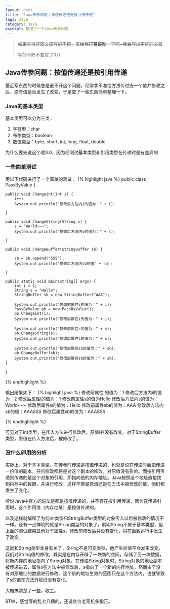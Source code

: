 ```yaml
---
layout: post
title: "Java传参问题：按值传递还是按引用传递"
tags: Java
category: Java
excerpt: 整理了一下Java传参问题
---
```

> ~~如果觉得这篇文章写的不错，来给我[打赏鼓励](http://d3.freep.cn/3tb_160710193136wkl4568789.jpg)一下吧~我会写出更好的文章~~
>
> 写的不好不要赏了0.0

## Java传参问题：按值传递还是按引用传递

最近写东西的时候总是避不开这个问题，经常拿不准给方法传过去一个值并修改之后，原有值是否发生了改变，于是查了一些东西简单整理一下。

### Java的基本类型
基本类型可以分为三类：  
1. 字符型：char  
2. 布尔类型：boolean  
3. 数值类型：byte, short, int, long, float, double  

为什么要先说这个呢0.0，因为经测试基本类型和引用类型在传递时是有差异的

### 一些简单测试
用以下代码进行了一个简单的测试：
{% highlight java %}
public class PassByValue {

	public void Changeint(int i) {
		i++;
		System.out.println("修改后方法内i的值为：" + i);
	
	}
	
	public void ChangeString(String s) {
		s = "World~~~";
		System.out.println("修改后方法内s的值为：" + s);
	
	}
	
	public void ChangeBuffer(StringBuffer sb) {
	
		sb = sb.append("SSS");
		System.out.println("修改后方法内sb的值" + sb);
	
	}
	
	public static void main(String[] args) {
		int i = 1;
		String s = "Hello";
		StringBuffer sb = new StringBuffer("AAA");
	
		System.out.println("修改前属性i的值为：" + i);
		PassByValue pb = new PassByValue();
		pb.Changeint(i);
		System.out.println("修改后属性i的值为：" + i);
	
		System.out.println("修改前属性s的值为：" + s);
		pb.ChangeString(s);
		System.out.println("修改后属性s的值为：" + s);
	
		System.out.println("修改前属性sb的值为：" + sb);
		pb.ChangeBuffer(sb);
		System.out.println("修改后属性sb的值为：" + sb);
	}

}

{% endhighlight %}

输出结果如下：
{% highlight java %}
修改前属性i的值为：1
修改后方法内i的值为：2
修改后属性i的值为：1
修改前属性s的值为Hello
修改后方法内s的值为：World~~~
修改后属性s的值为：Hello
修改前属性sb的值为：AAA
修改后方法内sb的值：AAASSS
修改后属性sb的值为：AAASSS

{% endhighlight %}

可见对于int类型，在传入方法进行修改后，原值i并没有改变。对于StringBuffer类型，原值在传入方法后，被修改了。

### 没什么卵用的分析

实际上，对于基本类型，在传参时传递是按值传递的，也就是说在传递时会把传递一份值的副本，任何修改都将是对这个副本的修改，对原值没有影响。而按引用传递则传递的是这个对象的引用，即指向他的内存地址。Java按照这个地址直接找到内存中的数据，并进行修改，这样不管是原值还是在方法中被修改的值，他们都发生了变化。

听说Java中官方的说法是都是按值传递的，并不存在按引用传递，因为在传递引用时，这个引用值（内存地址）是按值传递的。

以及这样就解释了为何int类型和StringBuffer类型的对象传入以后被修改的情况不一样。还有一点神坑的就是String类型的对象了，明明String不属于基本类型，但上面的测试结果显示对于属性s，修改前修改后并没有变化，只在函数运行中发生了改变。

这就和String类型本身有关了，String不是可变类型，他产生后值不会发生改变。我们对String值的修改，其实是在内存开辟了一块新的空间，存储了另一块数据，将新内存的地址指向了String对象。在传递String对象时，String对象的地址副本被传递进去，属性s在方法中被修改后，s指向了一个新的内存地址，然而由于没有对原地址的数据进行修改、这个新的地址生效的范围只在这个方法内，也就导致了s的值在方法外依旧没有变化。

大概搞清楚了一些，收工。   

BTW，感觉写的乱七八糟的，还请各位老司机多指正。
